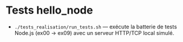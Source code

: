 # Tests hello_node

- `./tests_realisation/run_tests.sh` — exécute la batterie de tests Node.js (ex00 → ex09) avec un serveur HTTP/TCP local simulé.
